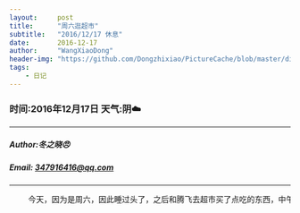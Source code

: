 ```yaml
---
layout:     post
title:      "周六逛超市"
subtitle:   "2016/12/17 休息"
date:       2016-12-17
author:     "WangXiaoDong"
header-img: "https://github.com/Dongzhixiao/PictureCache/blob/master/diaryPic/20161217.jpg?raw=true"
tags:
    - 日记
---
```


### 时间:2016年12月17日 天气:阴:cloud:
-----
#####   Author:冬之晓:angry:
#####   Email: 347916416@qq.com
----------

<pre>
    今天，因为是周六，因此睡过头了，之后和腾飞去超市买了点吃的东西，中午大吃一顿，下午就去散散步然后洗了个澡，晚上好好休息了一下！
</pre>
